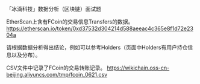 「冰滴科技」数据分析（区块链）面试题

EtherScan上含有FCoin的交易信息Transfers的数据。
https://etherscan.io/token/0xd37532d304214d588aeeac4c365e8f1d72e2304a

请根据数据分析得出结论，例如可以参考Holders（页面中Holders有用户持仓信息以及分布）。


CSV文件中记录了FCoin的交易转账记录。
https://wikichain.oss-cn-beijing.aliyuncs.com/tmp/fcoin_0621.csv
